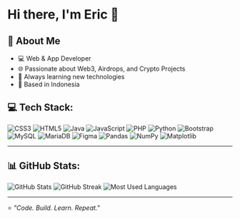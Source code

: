 # Hi there, I'm Eric 👋

## 🚀 About Me
- 💻 Web & App Developer  
- 🌐 Passionate about Web3, Airdrops, and Crypto Projects  
- 🎯 Always learning new technologies  
- 📍 Based in Indonesia


## 💻 Tech Stack:
![CSS3](https://img.shields.io/badge/CSS3-%231572B6.svg?style=for-the-badge&logo=css3&logoColor=white)
![HTML5](https://img.shields.io/badge/HTML5-%23E34F26.svg?style=for-the-badge&logo=html5&logoColor=white)
![Java](https://img.shields.io/badge/Java-%23ED8B00.svg?style=for-the-badge&logo=java&logoColor=white)
![JavaScript](https://img.shields.io/badge/JavaScript-%23323330.svg?style=for-the-badge&logo=javascript&logoColor=%23F7DF1E)
![PHP](https://img.shields.io/badge/PHP-777BB4?style=for-the-badge&logo=php&logoColor=white)
![Python](https://img.shields.io/badge/Python-3776AB?style=for-the-badge&logo=python&logoColor=white)
![Bootstrap](https://img.shields.io/badge/Bootstrap-%23563D7C.svg?style=for-the-badge&logo=bootstrap&logoColor=white)
![MySQL](https://img.shields.io/badge/MySQL-%2300f.svg?style=for-the-badge&logo=mysql&logoColor=white)
![MariaDB](https://img.shields.io/badge/MariaDB-003545?style=for-the-badge&logo=mariadb&logoColor=white)
![Figma](https://img.shields.io/badge/Figma-F24E1E?style=for-the-badge&logo=figma&logoColor=white)
![Pandas](https://img.shields.io/badge/pandas-%23150458.svg?style=for-the-badge&logo=pandas&logoColor=white)
![NumPy](https://img.shields.io/badge/numpy-%23013243.svg?style=for-the-badge&logo=numpy&logoColor=white)
![Matplotlib](https://img.shields.io/badge/Matplotlib-%23ffffff.svg?style=for-the-badge&logo=Matplotlib&logoColor=black)

---

## 📊 GitHub Stats:
![GitHub Stats](https://github-readme-stats.vercel.app/api?username=Rictro1&theme=chartreuse-dark&show_icons=true&hide_border=false&count_private=true)
![GitHub Streak](https://streak-stats.demolab.com?user=Rictro1&theme=chartreuse-dark&hide_border=false)
![Most Used Languages](https://github-readme-stats.vercel.app/api/top-langs/?username=Rictro1&theme=chartreuse-dark&show_icons=true&hide_border=false&layout=compact)


---

⭐ *"Code. Build. Learn. Repeat."*
